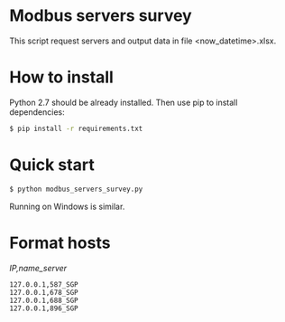 # Modbus servers survey
This script request servers and output data in file <now_datetime>.xlsx.

# How to install
Python 2.7 should be already installed. Then use pip to install dependencies:

```bash
$ pip install -r requirements.txt
```
# Quick start

```bash
$ python modbus_servers_survey.py
```

Running on Windows is similar.

# Format hosts
*IP,name_server*
```127.0.0.1,565_SGP
127.0.0.1,587_SGP
127.0.0.1,678_SGP
127.0.0.1,688_SGP
127.0.0.1,896_SGP
```

